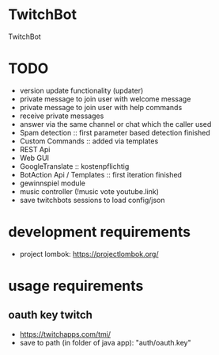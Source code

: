 # TwitchBot
TwitchBot

# TODO

 * version update functionality (updater)
 * private message to join user with welcome message <br>
 * private message to join user with help commands <br>
 * receive private messages
 * answer via the same channel or chat which the caller used
 * Spam detection :: first parameter based detection finished <br>
 * Custom Commands :: added via templates <br>
 * REST Api <br>
 * Web GUI <br>
 * GoogleTranslate :: kostenpflichtig <br>
 * BotAction Api / Templates :: first iteration finished  <br>
 * gewinnspiel module
 * music controller (!music vote youtube.link)
 * save twitchbots sessions to load config/json



# development requirements
* project lombok: https://projectlombok.org/

# usage requirements
## oauth key twitch
* https://twitchapps.com/tmi/
* save to path (in folder of java app): "auth/oauth.key"
